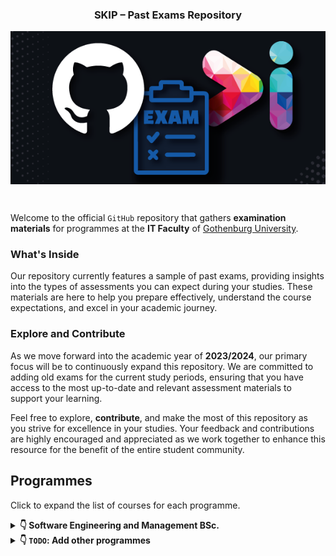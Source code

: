 <h3 align="center">SKIP – Past Exams Repository</h3>
<p align="center">
  <img align="center" src="docs/assets/skip-past-exams-poster.png"/>
</p><br>

Welcome to the official `GitHub` repository that gathers **examination materials** for programmes at the **IT Faculty** of [Gothenburg University](https://www.gu.se/).

### What's Inside

Our repository currently features a sample of past exams, providing insights into the types of assessments you can expect during your studies. These materials are here to help you prepare effectively, understand the course expectations, and excel in your academic journey.

### Explore and Contribute

As we move forward into the academic year of **2023/2024**, our primary focus will be to continuously expand this repository. We are committed to adding old exams for the current study periods, ensuring that you have access to the most up-to-date and relevant assessment materials to support your learning.

Feel free to explore, **contribute**, and make the most of this repository as you strive for excellence in your studies. Your feedback and contributions are highly encouraged and appreciated as we work together to enhance this resource for the benefit of the entire student community.

## Programmes

Click to expand the list of courses for each programme.

<details>
<summary><b>&#x1F447; Software Engineering and Management BSc.</b></summary>

### Year 1:

- [DIT023  - Mathematical Foundations for Software Engineering](https://github.com/skipgu/past-exams/tree/main/exams/DIT023)
- [DIT033  - Data Management](https://github.com/skipgu/past-exams/tree/main/exams/DIT033)
- [DIT043 - Object oriented programming](https://github.com/skipgu/past-exams/tree/main/exams/DIT043)
- [DIT046 - Requirements and User Experience](https://github.com/skipgu/past-exams/tree/main/exams/DIT046)
- [DIT182 - Datastructures and Algorithms - Chalmers repository](https://github.com/ChalmersGU-data-structure-courses/past-exams/tree/898fde17e9b76906ed57fdbb963f4281a84e0e70)

[DIT185- Software Analysis and Design](https://github.com/skipgu/past-exams/tree/main/exams/DIT185)

***

### Year 2:

- [DIT342 - Web Development](https://github.com/skipgu/past-exams/tree/main/exams/DIT342)
- [DIT345 - Software Architecture](https://github.com/skipgu/past-exams/tree/main/exams/DIT345)
- [DIT348 - Software Development Methodologies](https://github.com/skipgu/past-exams/tree/main/exams/DIT348)
- [DIT633 - Development of Embedded and Realtime systems](https://github.com/skipgu/past-exams/tree/main/exams/DIT633)
- [DIT636 - Software Quality and Testing](https://github.com/skipgu/past-exams/tree/main/exams/DIT636)

***

### Year 3:

- [DIT822 - Software Engineering for AI Systems](https://github.com/skipgu/past-exams/tree/main/exams/DIT822)

</details>

<details>
<summary><b>&#x1F447; <code>TODO</code>: Add other programmes</b></summary>

This section is currently under construction. Please check back later!

</details>
